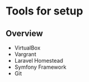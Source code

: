 # Tools for setup

## Overview

- VirtualBox
- Vargrant
- Laravel Homestead
- Symfony Framework
- Git
